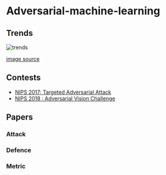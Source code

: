# Adversarial-machine-learning

## Trends
![trends](https://nicholas.carlini.com/writing/2019/advex_plot.png)

[image source](https://nicholas.carlini.com/writing/2019/all-adversarial-example-papers.html)

## Contests
- [NIPS 2017: Targeted Adversarial Attack](https://www.kaggle.com/c/nips-2017-targeted-adversarial-attack)
- [NIPS 2018 : Adversarial Vision Challenge](https://www.crowdai.org/challenges/adversarial-vision-challenge)

## Papers

### Attack

### Defence

### Metric
